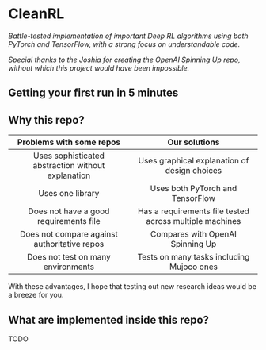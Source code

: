 # CleanRL

*Battle-tested implementation of important Deep RL algorithms using both PyTorch and TensorFlow, with a strong focus on understandable code.*

*Special thanks to the Joshia for creating the OpenAI Spinning Up repo, without which this project would have been impossible.*

## Getting your first run in 5 minutes

## Why this repo?

|              Problems with some repos              |                 Our solutions                |
|:--------------------------------------------------:|:--------------------------------------------:|
| Uses sophisticated abstraction without explanation | Uses graphical explanation of design choices |
|                  Uses one library                  |       Uses both PyTorch and TensorFlow       |
| Does not have a good requirements file             | Has a requirements file tested across multiple machines |
|    Does not compare against authoritative repos    |       Compares with OpenAI Spinning Up       |
|         Does not test on many environments         |   Tests on many tasks including Mujoco ones  |

With these advantages, I hope that testing out new research ideas would be a breeze for you. 

## What are implemented inside this repo?

TODO

